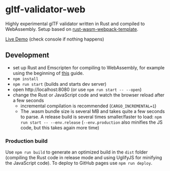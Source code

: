 # gltf-validator-web
Highly experimental glTF validator written in Rust and compiled to WebAssembly.
Setup based on [rust-wasm-webpack-template](https://github.com/bwasty/rust-wasm-webpack-template).

[Live Demo](https://gltf-rs.github.io/gltf-validator-web/) (check console if nothing happens)

## Development
* set up Rust and Emscripten for compiling to WebAssembly, for example using the beginning of [this](https://medium.com/@ianjsikes/get-started-with-rust-webassembly-and-webpack-58d28e219635) guide.
* `npm install`
* `npm run start` (builds and starts dev server)
* open http://localhost:8080 (or use `npm run start -- --open`)
* change the Rust or JavaScript code and watch the browser reload after a few seconds
  - incremental compilation is recommended (`CARGO_INCREMENTAL=1`)
  - The .wasm bundle size is several MB and takes quite a few seconds to parse. A release build is several times smaller/faster to load: `npm run start -- --env.release` (`--env.production` also minifies the JS code, but this takes again more time)

### Production build
Use `npm run build` to generate an optimized build in the `dist` folder (compiling the Rust code in release mode and using UglifyJS for minifying the JavaScript code). To deploy to GitHub pages use `npm run deploy`.
